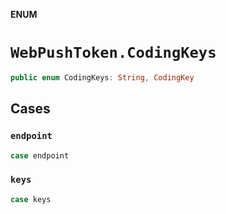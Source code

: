 **ENUM**

# `WebPushToken.CodingKeys`

```swift
public enum CodingKeys: String, CodingKey
```

## Cases
### `endpoint`

```swift
case endpoint
```

### `keys`

```swift
case keys
```
